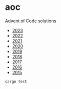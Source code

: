 # aoc
Advent of Code solutions

- [2023](./input/2023/README.md)
- [2022](./input/2022/README.md)
- [2021](./input/2021/README.md)
- [2020](./input/2020/README.md)
- [2019](./input/2019/README.md)
- [2018](./input/2018/README.md)
- [2017](./input/2017/README.md)
- [2016](./input/2016/README.md)
- [2015](./input/2015/README.md)

`cargo test`